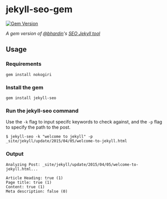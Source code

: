 # jekyll-seo-gem

[![Gem Version](https://badge.fury.io/rb/jekyll-seo.svg)](https://badge.fury.io/rb/jekyll-seo)

*A gem version of [@bhardin]("//github.com/bhardin")'s [SEO Jekyll tool](https://github.com/bhardin/jekyll-seo-script)*

## Usage
### Requirements
`gem install nokogiri`

### Install the gem
`gem install jekyll-seo`

### Run the jekyll-seo command

Use the `-k` flag to input specifc keywords to check against, and the `-p` flag to specify the path to the post.

```
$ jekyll-seo -k "welcome to jekyll" -p _site/jekyll/update/2015/04/05/welcome-to-jekyll.html
```

### Output
```
Analyzing Post: _site/jekyll/update/2015/04/05/welcome-to-jekyll.html...

Article Heading: true (1)
Page title: true (1)
Content: true (1)
Meta description: false (0)
```
